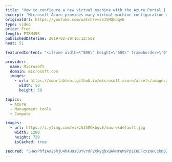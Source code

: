 ```yaml
---
title: "How to configure a new virtual machine with the Azure Portal | Azure Portal Series"
excerpt: "Microsoft Azure provides many virtual machine configuration options for any workload or application. In this video of the Azure Portal \"How To\" series, learn about some of the configuration options that are available when setting up a virtual machine in the Azure Portal.   Try out these features in the"
originalUrl: https://youtube.com/watch?v=z5J5MQkbqvE
type: video
price: Free
length: PT8M49S
publishedDateTime: 2019-02-20T16:12:50Z
heat: 51

featuredContent: "<iframe width=\"800\" height=\"500\" frameborder=\"0\" src=\"https://www.youtube.com/embed/z5J5MQkbqvE\" allow=\"accelerometer; autoplay; encrypted-media; gyroscope; picture-in-picture\" allowfullscreen></iframe>"

provider:
  name: Microsoft
  domain: microsoft.com
  images:
    - url: https://smartableai.github.io/microsoft-azure/assets/images/organizations/microsoft.com-50x50.jpg
      width: 50
      height: 50

topics:
  - Azure
  - Management tools
  - Compute

images:
  - url: https://i.ytimg.com/vi/z5J5MQkbqvE/maxresdefault.jpg
    width: 1280
    height: 720
    isCached: true

secured: "SHAxPhfzAX2phjU4hAH9sB8YvrdP2XkyqbxBAkMreM9Pp1CHDFcxzHHCckDB2nMkhh1YqkroSJ7SGVtxjD8vWNBraSJeyaO2kKR6JeGI/auwzJ/3x1hU+Z6ynuCVR77U4hHpJ/i0F92ktiwr4mme2PV1JhqQtrZiZWKIcQIZTQ8mk4QZkXPnGCjzpL6UPu/8bgaLO1QPTXS+qrFuJ0hIfSXp2MtS6JsNgYXBD2NUmUtseRpYDwjB8TG3dNfng9azSoLMOdHJV+h2nHfZ9qrBS6TTDQYhtZsR12a2+Rbm8as6rZj7CPrV1rk192j7sXpuaLTAjs4PWJuohwYBtCusDYvDDD822+b48ge95KvuFBWHvceeAVePGpe0c6xNBveuF5RI6ZHkcE5qI4JXJ0wrEDiXqw3+Fuk16vvLyxwMiKo=;dWB8GBrQtzYfcK8h+uDBSA=="
---
```


